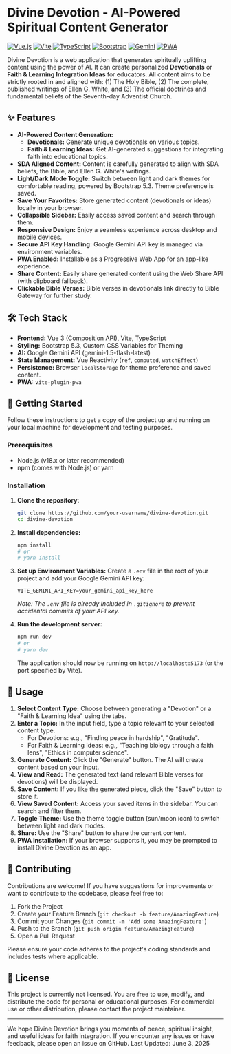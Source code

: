 # Divine Devotion - AI-Powered Spiritual Content Generator

[![Vue.js](https://img.shields.io/badge/Vue.js-3-4FC08D?style=for-the-badge&logo=vue.js)](https://vuejs.org/)
[![Vite](https://img.shields.io/badge/Vite-4-646CFF?style=for-the-badge&logo=vite)](https://vitejs.dev/)
[![TypeScript](https://img.shields.io/badge/TypeScript-5-3178C6?style=for-the-badge&logo=typescript)](https://www.typescriptlang.org/)
[![Bootstrap](https://img.shields.io/badge/Bootstrap-5.3-7952B3?style=for-the-badge&logo=bootstrap)](https://getbootstrap.com/)
[![Gemini](https://img.shields.io/badge/Google-Gemini-4285F4?style=for-the-badge&logo=google)](https://ai.google.dev/)
[![PWA](https://img.shields.io/badge/PWA-Enabled-5A0FC8?style=for-the-badge&logo=pwa)](https://web.dev/progressive-web-apps/)

Divine Devotion is a web application that generates spiritually uplifting content using the power of AI. It can create personalized **Devotionals** or **Faith & Learning Integration Ideas** for educators. All content aims to be strictly rooted in and aligned with: (1) The Holy Bible, (2) The complete, published writings of Ellen G. White, and (3) The official doctrines and fundamental beliefs of the Seventh-day Adventist Church.

## ✨ Features

*   **AI-Powered Content Generation:**
    *   **Devotionals:** Generate unique devotionals on various topics.
    *   **Faith & Learning Ideas:** Get AI-generated suggestions for integrating faith into educational topics.
*   **SDA Aligned Content:** Content is carefully generated to align with SDA beliefs, the Bible, and Ellen G. White's writings.
*   **Light/Dark Mode Toggle:** Switch between light and dark themes for comfortable reading, powered by Bootstrap 5.3. Theme preference is saved.
*   **Save Your Favorites:** Store generated content (devotionals or ideas) locally in your browser.
*   **Collapsible Sidebar:** Easily access saved content and search through them.
*   **Responsive Design:** Enjoy a seamless experience across desktop and mobile devices.
*   **Secure API Key Handling:** Google Gemini API key is managed via environment variables.
*   **PWA Enabled:** Installable as a Progressive Web App for an app-like experience.
*   **Share Content:** Easily share generated content using the Web Share API (with clipboard fallback).
*   **Clickable Bible Verses:** Bible verses in devotionals link directly to Bible Gateway for further study.

## 🛠️ Tech Stack

*   **Frontend:** Vue 3 (Composition API), Vite, TypeScript
*   **Styling:** Bootstrap 5.3, Custom CSS Variables for Theming
*   **AI:** Google Gemini API (gemini-1.5-flash-latest)
*   **State Management:** Vue Reactivity (`ref`, `computed`, `watchEffect`)
*   **Persistence:** Browser `localStorage` for theme preference and saved content.
*   **PWA:** `vite-plugin-pwa`

## 🚀 Getting Started

Follow these instructions to get a copy of the project up and running on your local machine for development and testing purposes.

### Prerequisites

*   Node.js (v18.x or later recommended)
*   npm (comes with Node.js) or yarn

### Installation

1.  **Clone the repository:**
    ```bash
    git clone https://github.com/your-username/divine-devotion.git
    cd divine-devotion
    ```

2.  **Install dependencies:**
    ```bash
    npm install
    # or
    # yarn install
    ```

3.  **Set up Environment Variables:**
    Create a `.env` file in the root of your project and add your Google Gemini API key:
    ```env
    VITE_GEMINI_API_KEY=your_gemini_api_key_here
    ```
    *Note: The `.env` file is already included in `.gitignore` to prevent accidental commits of your API key.*

4.  **Run the development server:**
    ```bash
    npm run dev
    # or
    # yarn dev
    ```
    The application should now be running on `http://localhost:5173` (or the port specified by Vite).

## 📖 Usage

1.  **Select Content Type:** Choose between generating a "Devotion" or a "Faith & Learning Idea" using the tabs.
2.  **Enter a Topic:** In the input field, type a topic relevant to your selected content type.
    *   For Devotions: e.g., "Finding peace in hardship", "Gratitude".
    *   For Faith & Learning Ideas: e.g., "Teaching biology through a faith lens", "Ethics in computer science".
3.  **Generate Content:** Click the "Generate" button. The AI will create content based on your input.
4.  **View and Read:** The generated text (and relevant Bible verses for devotions) will be displayed.
5.  **Save Content:** If you like the generated piece, click the "Save" button to store it.
6.  **View Saved Content:** Access your saved items in the sidebar. You can search and filter them.
7.  **Toggle Theme:** Use the theme toggle button (sun/moon icon) to switch between light and dark modes.
8.  **Share:** Use the "Share" button to share the current content.
9.  **PWA Installation:** If your browser supports it, you may be prompted to install Divine Devotion as an app.

## 🤝 Contributing

Contributions are welcome! If you have suggestions for improvements or want to contribute to the codebase, please feel free to:

1.  Fork the Project
2.  Create your Feature Branch (`git checkout -b feature/AmazingFeature`)
3.  Commit your Changes (`git commit -m 'Add some AmazingFeature'`)
4.  Push to the Branch (`git push origin feature/AmazingFeature`)
5.  Open a Pull Request

Please ensure your code adheres to the project's coding standards and includes tests where applicable.

## 📄 License

This project is currently not licensed. You are free to use, modify, and distribute the code for personal or educational purposes. For commercial use or other distribution, please contact the project maintainer.

---

We hope Divine Devotion brings you moments of peace, spiritual insight, and useful ideas for faith integration.
If you encounter any issues or have feedback, please open an issue on GitHub.
Last Updated: June 3, 2025
